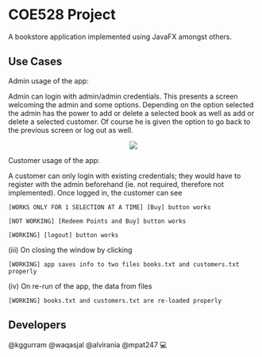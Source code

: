 # COE528 Project

A bookstore application implemented using JavaFX amongst others.

## Use Cases

Admin usage of the app:    

Admin can login with admin/admin credentials. This presents a screen welcoming the admin and some options. Depending on the option selected the admin has the power to add or delete a selected book as well as add or delete a selected customer. Of course he is given the option to go back to the previous screen or log out as well.

<p align="center">
  <img src="https://github.com/kggurram/COE528-Project/blob/main/pictures/admin-login.PNG" />
</p>


Customer usage of the app:

A customer can only login with existing credentials; they would have to register with the admin beforehand (ie. not required, therefore not implemented). Once logged in, the customer can see 

    [WORKS ONLY FOR 1 SELECTION AT A TIME] [Buy] button works

    [NOT WORKING] [Redeem Points and Buy] button works

    [WORKING] [logout] button works

(iii) On closing the window by clicking

    [WORKING] app saves info to two files books.txt and customers.txt properly

(iv) On re-run of the app, the data from files

    [WORKING] books.txt and customers.txt are re-loaded properly

## Developers

@kggurram @waqasjal @alvirania @mpat247 :computer: